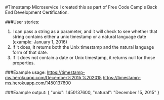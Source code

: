#Timestamp Microservice
I created this as part of Free Code Camp's Back End Development Certification.

###User stories:
1) I can pass a string as a parameter, and it will check to see whether that string contains either a unix timestamp or a natural language date (example: January 1, 2016)
2) If it does, it returns both the Unix timestamp and the natural language form of that date.
3) If it does not contain a date or Unix timestamp, it returns null for those properties.

###Example usage:
https://timestamp-ms.herokuapp.com/December%2015,%202015
https://timestamp-ms.herokuapp.com/1450137600

###Example output:
{ "unix": 1450137600, "natural": "December 15, 2015" }
